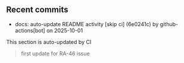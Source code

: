 <!--ACTIVITY:START-->
## Recent commits
- docs: auto-update README activity [skip ci] (6e0241c) by github-actions[bot] on 2025-10-01
<!--ACTIVITY:END-->
This section is auto-updated by CI
>first update for RA-46 issue
